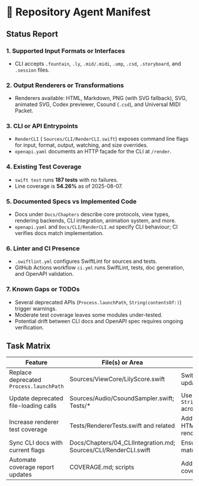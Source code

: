 # 🧠 Repository Agent Manifest

## Status Report

### 1. Supported Input Formats or Interfaces
- CLI accepts `.fountain`, `.ly`, `.mid/.midi`, `.ump`, `.csd`, `.storyboard`, and `.session` files.

### 2. Output Renderers or Transformations
- Renderers available: HTML, Markdown, PNG (with SVG fallback), SVG, animated SVG, Codex previewer, Csound (`.csd`), and Universal MIDI Packet.

### 3. CLI or API Entrypoints
- `RenderCLI` (
  `Sources/CLI/RenderCLI.swift`) exposes command line flags for input, format, output, watching, and size overrides.
- `openapi.yaml` documents an HTTP façade for the CLI at `/render`.

### 4. Existing Test Coverage
- `swift test` runs **187 tests** with no failures.
- Line coverage is **54.26%** as of 2025-08-07.

### 5. Documented Specs vs Implemented Code
- Docs under `Docs/Chapters` describe core protocols, view types, rendering backends, CLI integration, animation system, and more.
- `openapi.yaml` and `Docs/CLI/RenderCLI.md` specify CLI behaviour; CI verifies docs match implementation.

### 6. Linter and CI Presence
- `.swiftlint.yml` configures SwiftLint for sources and tests.
- GitHub Actions workflow `ci.yml` runs SwiftLint, tests, doc generation, and OpenAPI validation.

### 7. Known Gaps or TODOs
- Several deprecated APIs (`Process.launchPath`, `String(contentsOf:)`) trigger warnings.
- Moderate test coverage leaves some modules under-tested.
- Potential drift between CLI docs and OpenAPI spec requires ongoing verification.

## Task Matrix

| Feature | File(s) or Area | Action | Status | Blockers | Tags |
|--------|-----------------|--------|--------|----------|------|
| Replace deprecated `Process.launchPath` | Sources/ViewCore/LilyScore.swift | Switch to `executableURL` and update process launch | ⏳ | None | cli, refactor |
| Update deprecated file-loading calls | Sources/Audio/CsoundSampler.swift; Tests/* | Use `String(contentsOf:encoding:)` across codebase | ⏳ | None | refactor, test |
| Increase renderer test coverage | Tests/RendererTests.swift and related | Add cases for HTML/Markdown and image rendering | ⏳ | Need sample fixtures | renderer, test |
| Sync CLI docs with current flags | Docs/Chapters/04_CLIIntegration.md; Sources/CLI/RenderCLI.swift | Ensure documentation matches implemented options | ⚠️ | Manual verification | docs, cli |
| Automate coverage report updates | COVERAGE.md; scripts | Add script/CI step to refresh coverage metrics | ❌ | Decide tooling | ci, coverage |
